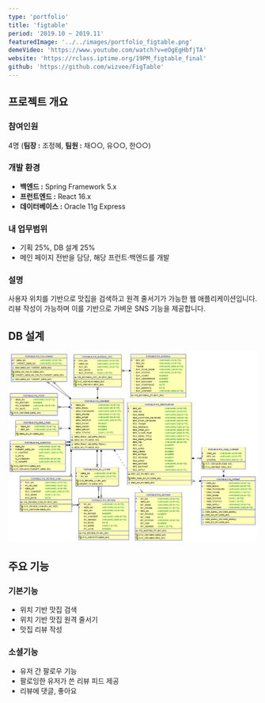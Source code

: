 ```yaml
---
type: 'portfolio'
title: 'figtable'
period: '2019.10 ~ 2019.11'
featuredImage: '../../images/portfolio_figtable.png'
demeVideo: 'https://www.youtube.com/watch?v=eOgEgHbfjTA'
website: 'https://rclass.iptime.org/19PM_figtable_final'
github: 'https://github.com/wizvee/FigTable'
---
```


## 프로젝트 개요

### 참여인원

4명 (**팀장 :** 조정혜, **팀원 :** 채○○, 유○○, 한○○)

### 개발 환경

- **백엔드 :** Spring Framework 5.x
- **프런트엔드 :** React 16.x
- **데이터베이스 :** Oracle 11g Express

### 내 업무범위

- 기획 25%, DB 설계 25%
- 메인 페이지 전반을 담당, 해당 프런트·백엔드를 개발

### 설명

사용자 위치를 기반으로 맛집을 검색하고 원격 줄서기가 가능한 웹 애플리케이션입니다. 리뷰 작성이 가능하며 이를 기반으로 가벼운 SNS 기능을 제공합니다.

## DB 설계

![ERD](../../images/portfolio_figtable_erd.png)

## 주요 기능

### 기본기능

- 위치 기반 맛집 검색
- 위치 기반 맛집 원격 줄서기
- 맛집 리뷰 작성

### 소셜기능

- 유저 간 팔로우 기능
- 팔로잉한 유저가 쓴 리뷰 피드 제공
- 리뷰에 댓글, 좋아요
